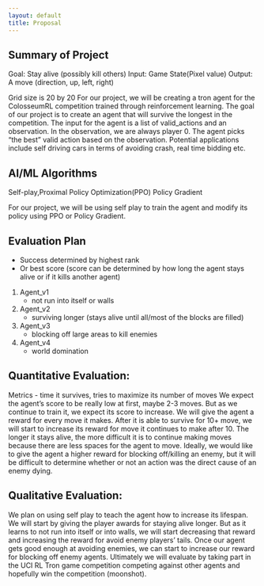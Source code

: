 ```yaml
---
layout: default
title: Proposal
---
```

## Summary of Project
Goal: Stay alive (possibly kill others)
Input: Game State(Pixel value)
Output: A move (direction, up, left, right)

Grid size is 20 by 20
For our project, we will be creating a tron agent for the ColosseumRL competition trained through reinforcement learning. The goal of our project is to create an agent that will survive the longest in the competition. The input for the agent is a list of valid_actions and an observation. In the observation, we are always player 0. The agent picks “the best” valid action based on the observation. Potential applications include self driving cars in terms of avoiding crash, real time bidding etc.

## AI/ML Algorithms

Self-play,Proximal Policy Optimization(PPO) Policy Gradient

For our project, we will be using self play to train the agent and modify its policy using PPO or Policy Gradient.



## Evaluation Plan
- Success determined by highest rank
- Or best score (score can be determined by how long the agent stays alive or if it kills another agent)
1. Agent_v1
	- not run into itself or walls
2. Agent_v2
	- surviving longer (stays alive until all/most of the blocks are filled)
3. Agent_v3
	- blocking off large areas to kill enemies
4. Agent_v4
	- world domination

## Quantitative Evaluation: 
Metrics - time it survives, tries to maximize its number of moves
We expect the agent’s score to be really low at first, maybe 2-3 moves. But as we continue to train it, we expect its score to increase. We will give the agent a reward for every move it makes. After it is able to survive for 10+ move, we will start to increase its reward for move it continues to make after 10. The longer it stays alive, the more difficult it is to continue making moves because there are less spaces for the agent to move. Ideally, we would like to give the agent a higher reward for blocking off/killing an enemy, but it will be difficult to determine whether or not an action was the direct cause of an enemy dying.


## Qualitative Evaluation:
We plan on using self play to teach the agent how to increase its lifespan. We will start by giving the player awards for staying alive longer. But as it learns to not run into itself or into walls, we will start decreasing that reward and increasing the reward for avoid enemy players’ tails. Once our agent gets good enough at avoiding enemies, we can start to increase our reward for blocking off enemy agents. Ultimately we will evaluate by taking part in the UCI RL Tron game competition competing against other agents and hopefully win the competition (moonshot).